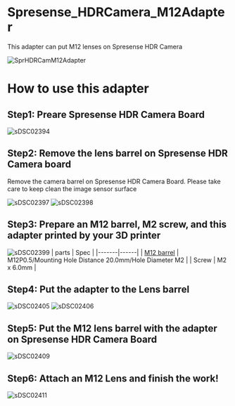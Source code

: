 # Spresense_HDRCamera_M12Adapter
This adapter can put M12 lenses on Spresense HDR Camera

![SprHDRCamM12Adapter](https://user-images.githubusercontent.com/18510684/169641066-a533bc68-1e95-4ed9-96dc-09f39829e4e3.png)

# How to use this adapter 
## Step1: Preare Spresense HDR Camera Board
![sDSC02394](https://user-images.githubusercontent.com/18510684/169641267-c45f1e53-98c3-4081-8419-1705210104d6.jpg)

## Step2: Remove the lens barrel on Spresense HDR Camera board
Remove the camera barrel on Spresense HDR Camera Board. Please take care to keep clean the image sensor surface

![sDSC02397](https://user-images.githubusercontent.com/18510684/169641299-b97216d8-3fba-4c87-b597-ed454483f9b6.jpg)
![sDSC02398](https://user-images.githubusercontent.com/18510684/169641305-e27c8376-72cb-4c0a-8a07-44a4d081cc46.jpg)

## Step3: Prepare an M12 barrel, M2 screw, and this adapter printed by your 3D printer
![sDSC02399](https://user-images.githubusercontent.com/18510684/169641458-e7fa5e6d-94e3-416f-a796-83e83867d64a.jpg)
| parts | Spec |
|-------|------|
| [M12 barrel]([https://www.amazon.co.jp/s?k=CCTV+M12+%E3%83%9B%E3%83%AB%E3%83%80%E3%83%BC&__mk_ja_JP=%E3%82%AB%E3%82%BF%E3%82%AB%E3%83%8A&crid=1M2AJM68M2NBH&sprefix=cctv+m12+%E3%83%9B%E3%83%AB%E3%83%80%E3%83%BC%2Caps%2C187&ref=nb_sb_noss) | M12P0.5/Mounting Hole Distance 20.0mm/Hole Diameter M2 |
| Screw | M2 x 6.0mm |

## Step4: Put the adapter to the Lens barrel
![sDSC02405](https://user-images.githubusercontent.com/18510684/169641826-0544bf8a-0e8a-422a-ba47-f7bcd31cb49c.jpg)
![sDSC02406](https://user-images.githubusercontent.com/18510684/169641968-0d77b7f0-927f-4b89-8a28-685d62582e90.jpg)


## Step5: Put the M12 lens barrel with the adapter on Spresense HDR Camera Board
![sDSC02409](https://user-images.githubusercontent.com/18510684/169641848-d14b1052-f7aa-4e79-93bb-f2818c801b6d.jpg)

## Step6: Attach an M12 Lens and finish the work!
![sDSC02411](https://user-images.githubusercontent.com/18510684/169641917-938e3b21-91d9-47fe-9535-31064c793940.jpg)


